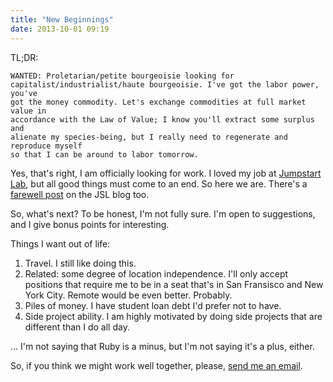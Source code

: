 ```yaml
---
title: "New Beginnings"
date: 2013-10-01 09:19
---
```


TL;DR:

```
WANTED: Proletarian/petite bourgeoisie looking for
capitalist/industrialist/haute bourgeoisie. I've got the labor power, you've
got the money commodity. Let's exchange commodities at full market value in
accordance with the Law of Value; I know you'll extract some surplus and
alienate my species-being, but I really need to regenerate and reproduce myself
so that I can be around to labor tomorrow.
```

Yes, that's right, I am officially looking for work. I loved my job at
[Jumpstart Lab](http://jumpstartlab.com), but all good things must come to an
end. So here we are. There's a [farewell
post](http://jumpstartlab.com/news/archives/2013/10/01/a-fond-farewell) on the
JSL blog too.

So, what's next? To be honest, I'm not fully sure. I'm open to suggestions, and
I give bonus points for interesting.

Things I want out of life:

1. Travel. I still like doing this.
2. Related: some degree of location independence. I'll only accept positions
that require me to be in a seat that's in San Fransisco and New York City.
Remote would be even better. Probably.
3. Piles of money. I have student loan debt I'd prefer not to have.
4. Side project ability. I am highly motivated by doing side projects that are
different than I do all day.

... I'm not saying that Ruby is a minus, but I'm not saying it's a plus,
either.

So, if you think we might work well together, please, [send me an
email](mailto:steve@steveklabnik.com).
